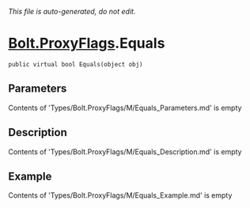 *This file is auto-generated, do not edit.*

# [Bolt.ProxyFlags](Types/Bolt.ProxyFlags.md).Equals
`public virtual bool Equals(object obj)`
## Parameters
Contents of 'Types/Bolt.ProxyFlags/M/Equals_Parameters.md' is empty
## Description
Contents of 'Types/Bolt.ProxyFlags/M/Equals_Description.md' is empty
## Example
Contents of 'Types/Bolt.ProxyFlags/M/Equals_Example.md' is empty
